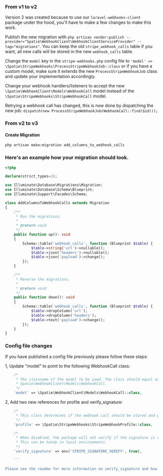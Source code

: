 
### From v1 to v2

Version 2 was created because to use our `laravel-webhooks-client` package under the hood, you'll have to make a few changes to make this work.

Publish the new migration with `php artisan vendor:publish --provider="Spatie\WebhookClient\WebhookClientServiceProvider" --tag="migrations"`. You can keep the old `stripe_webhook_calls` table if you want, all new calls will be stored in the new `webhook_calls` table.

Change the `model` key in the `stripe-webhooks.php` config file to `'model' => \Spatie\StripeWebhooks\ProcessStripeWebhookJob::class` or if you have a custom model, make sure it extends the new `ProcessStripeWebhookJob` class and update your implementation accordingly.

Change your webhook handlers/listeners to accept the new `\Spatie\WebhookClient\Models\WebhookCall` model instead of the `\Spatie\StripeWebhooks\StripeWebhookCall` model.

Retrying a webhook call has changed, this is now done by dispatching the new job: `dispatch(new ProcessStripeWebhookJob(WebhookCall::find($id)));`


### From v2 to v3
#### Create Migration
```bash
php artisan make:migration add_columns_to_webhook_calls
```

###  Here's an example how your migration should look.
```php
<?php

declare(strict_types=1);

use Illuminate\Database\Migrations\Migration;
use Illuminate\Database\Schema\Blueprint;
use Illuminate\Support\Facades\Schema;

class AddColumnsToWebhookCalls extends Migration
{
    /**
     * Run the migrations.
     *
     * @return void
     */
    public function up(): void
    {
        Schema::table('webhook_calls', function (Blueprint $table) {
            $table->string('url')->nullable();
            $table->json('headers')->nullable();
            $table->json('payload')->change();
        });
    }

    /**
     * Reverse the migrations.
     *
     * @return void
     */
    public function down(): void
    {
        Schema::table('webhook_calls', function (Blueprint $table) {
            $table->dropColumn('url');
            $table->dropColumn('headers');
            $table->text('payload')->change();
        });
    }
}
```


### Config file changes

If you have published a config file previously please follow these steps:

1, Update "model" to point to the following WebhookCall class:

```php
    /*
     * The classname of the model to be used. The class should equal or extend
     * Spatie\WebhookClient\Models\WebhookCall.
     */
    'model' => \Spatie\WebhookClient\Models\WebhookCall::class,
```

2, Add two new references for profile and verify_signature:

```php
    /*
     * This class determines if the webhook call should be stored and processed.
     */
    'profile' => \Spatie\StripeWebhooks\StripeWebhookProfile::class,

    /*
     * When disabled, the package will not verify if the signature is valid.
     * This can be handy in local environments.
     */
    'verify_signature' => env('STRIPE_SIGNATURE_VERIFY', true),

    ```

Please see the readme for more information on verify_signature and how its used.
